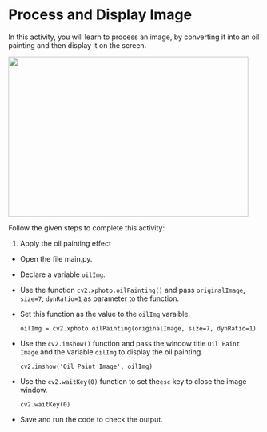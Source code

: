 # Process and Display Image

In this activity, you will learn to process an image, by converting it into an oil painting and then display it on the screen.

<img src= "https://s3.amazonaws.com/media-p.slid.es/uploads/1525749/images/10475811/oilpaint.png" width = "480" height = "320">

Follow the given steps to complete this activity:

1. Apply the oil painting effect

- Open the file main.py.
- Declare a variable `oilImg`.
- Use the function `cv2.xphoto.oilPainting()` and pass `originalImage`, `size=7`, `dynRatio=1` as parameter to the function.
- Set this function as the value to the `oilImg` varaible.

  `oilImg = cv2.xphoto.oilPainting(originalImage, size=7, dynRatio=1)`

- Use the `cv2.imshow()` function and pass the window title `Oil Paint Image` and the variable `oilImg` to display the oil painting.

  `cv2.imshow('Oil Paint Image', oilImg)`

- Use the `cv2.waitKey(0)` function to set the`esc` key to close the image window.

  `cv2.waitKey(0)`

- Save and run the code to check the output.
